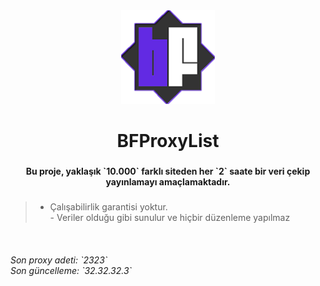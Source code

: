<div align="center">
  <img height="150" src="https://raw.githubusercontent.com/bfservices/bf/main/bf.png"  />
</div>

###

<h1 align="center">BFProxyList</h1>

###

<h4 align="center">Bu proje, yaklaşık `10.000` farklı siteden her `2` saate bir veri çekip yayınlamayı amaçlamaktadır.</h4>

###
> - Çalışabilirlik garantisi yoktur.<br>- Veriler olduğu gibi sunulur ve hiçbir düzenleme yapılmaz

<br clear="both">

<h6 align="left">Son proxy adeti: `2323`<br>Son güncelleme: `32.32.32.3`</h6>

###
